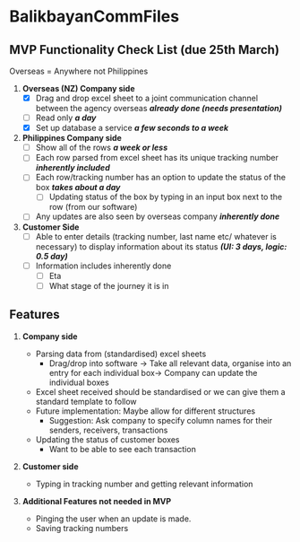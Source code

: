 # BalikbayanCommFiles

## MVP Functionality Check List (due 25th March)
Overseas = Anywhere not Philippines

1. **Overseas (NZ) Company side**
	- [x] Drag and drop excel sheet to a joint communication channel between the agency overseas **_already done (needs presentation)_**
	- [ ] Read only **_a day_**
	- [x] Set up database a service **_a few seconds to a week_**

2. **Philippines Company side**
	- [ ] Show all of the rows **_a week or less_**
	- [ ] Each row parsed from excel sheet has its unique tracking number **_inherently included_**
	- [ ] Each row/tracking number has an option to update the status of the box **_takes about a day_**
		- [ ] Updating status of the box by typing in an input box next to the row (from our software) 
	- [ ] Any updates are also seen by overseas company **_inherently done_**
	
3. **Customer Side**
	- [ ] Able to enter details (tracking number, last name etc/ whatever is necessary) to display information about its status **_(UI: 3 days, logic: 0.5 day)_**
	- [ ] Information includes inherently done
		- [ ] Eta
		- [ ] What stage of the journey it is in

## Features
1. **Company side**
	- Parsing data from (standardised) excel sheets
		- Drag/drop into software → Take all relevant data, organise into an entry for each individual box→ Company can update the individual boxes
	- Excel sheet received should be standardised or we can give them a standard template to follow
	- Future implementation: Maybe allow for different structures
		- Suggestion: Ask company to specify column names for their senders, receivers, transactions
	- Updating the status of customer boxes
		- Want to be able to see each transaction
		
2. **Customer side**
	- Typing in tracking number and getting relevant information
	
3. **Additional Features not needed in MVP**
	- Pinging the user when an update is made.
	- Saving tracking numbers


